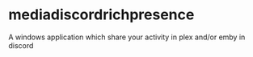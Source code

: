 # mediadiscordrichpresence
A windows application which share your activity in plex and/or emby in discord
